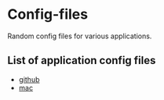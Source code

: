 # Config-files
Random config files for various applications.

## List of application config files

- [github](github.md)
- [mac](mac.md)
